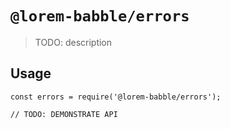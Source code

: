 # `@lorem-babble/errors`

> TODO: description

## Usage

```
const errors = require('@lorem-babble/errors');

// TODO: DEMONSTRATE API
```
